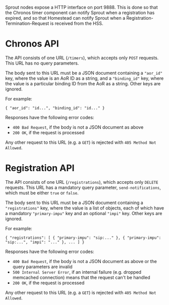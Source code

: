 Sprout nodes expose a HTTP interface on port 9888. This is done so that the Chronos timer component can notify Sprout when a registration has expired, and so that Homestead can notify Sprout when a Registration-Termination-Request is received from the HSS.

# Chronos API

The API consists of one URL (`/timers`), which accepts only `POST` requests. This URL has no query parameters.

The body sent to this URL must be a JSON document containing a `"aor_id"` key, where the value is an AoR ID as a string, and a `"binding_id"` key, where the value is a particular binding ID from the AoR as a string. Other keys are ignored.

For example:

```
{ "aor_id": "id...", "binding_id": "id..." }
```

Responses have the following error codes:

* `400 Bad Request`, if the body is not a JSON document as above
* `200 OK`, if the request is processed

Any other request to this URL (e.g. a `GET`) is rejected with `405 Method Not Allowed`.

# Registration API

The API consists of one URL (`/registrations`), which accepts only `DELETE` requests. This URL has a mandatory query parameter, `send-notifications`, which must be either `true` or `false`.

The body sent to this URL must be a JSON document containing a `"registrations"` key, where the value is a list of objects, each of which have a mandatory `"primary-impu"` key and an optional `"impi"` key. Other keys are ignored.

For example:

```
{ "registrations": [ { "primary-impu": "sip:..." }, { "primary-impu": "sip:...", "impi": "..." }, ... ] }
```

Responses have the following error codes:

* `400 Bad Request`, if the body is not a JSON document as above or the query parameters are invalid
* `500 Internal Server Error`, if an internal failure (e.g. dropped memcached connection) means that the request can't be handled
* `200 OK`, if the request is processed

Any other request to this URL (e.g. a `GET`) is rejected with `405 Method Not Allowed`.
